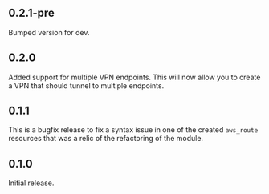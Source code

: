 ## 0.2.1-pre

Bumped version for dev.

## 0.2.0

Added support for multiple VPN endpoints. This will now allow you to create a
VPN that should tunnel to multiple endpoints.

## 0.1.1

This is a bugfix release to fix a syntax issue in one of the created `aws_route`
resources that was a relic of the refactoring of the module.

## 0.1.0

Initial release.
